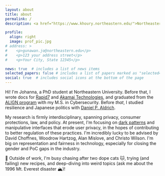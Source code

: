 ```yaml
---
layout: about
title: about
permalink: /
description: <a href="https://www.khoury.northeastern.edu/">Northeastern University</a>, <a href="https://cyber.khoury.northeastern.edu/">Cybersecurity and Privacy Institute</a> 

profile:
  align: right
  image: prof_pic.jpg
# address: >
#    <p>gunawan.jo@northeastern.edu</p>
#    <p>123 your address street</p>
#    <p>Your City, State 12345</p>

news: true  # includes a list of news items
selected_papers: false # includes a list of papers marked as "selected={true}"
social: true  # includes social icons at the bottom of the page
---
```


Hi! I'm Johanna, a PhD student at Northeastern University. Before that, I wrote docs for [Rapid7](https://www.rapid7.com/) and [Akamai Technologies](https://www.akamai.com/), and graduated from the [ALIGN program](https://www.khoury.northeastern.edu/programs/align-masters-of-science-in-computer-science/) with my M.S. in Cybersecurity. Before _that_, I studied resilience and Japanese politics with [Daniel P. Aldrich](http://daldrich.weebly.com/).  

My research is firmly interdisciplinary, spanning privacy, consumer protections, law, and policy. At present, I'm focusing on [dark patterns](https://www.darkpatterns.org/) and manipulative interfaces that erode user privacy, in the hopes of contributing to better regulation of these practices. I'm incredibly lucky to be advised by David Choffnes, Woodrow Hartzog, Alan Mislove, and Christo Wilson. I'm big on representation and fairness in technology, especially for closing the gender and PoC gaps in the industry.

🖖 Outside of work, I'm busy chasing after two dope cats 🐱, trying (and failing) new recipes, and deep-diving into weird topics (ask me about the 1996 Mt. Everest disaster 🏔)!


